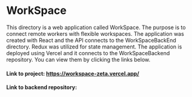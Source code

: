 # WorkSpace

This directory is a web application called WorkSpace. The purpose is to connect remote workers with flexible workspaces. The application was created with React and the API connects to the WorkSpaceBackEnd directory. Redux was utilized for state management. The application is deployed using Vercel and it connects to the WorkSpaceBackend repository. You can view them by clicking the links below.

#### Link to project: https://workspace-zeta.vercel.app/
#### Link to backend repository:


